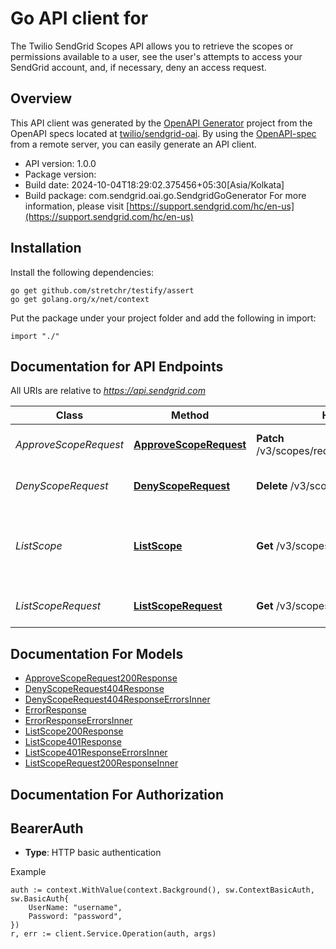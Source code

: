 # Go API client for 

The Twilio SendGrid Scopes API allows you to retrieve the scopes or permissions available to a user, see the user's attempts to access your SendGrid account, and, if necessary, deny an access request.

## Overview
This API client was generated by the [OpenAPI Generator](https://openapi-generator.tech) project from the OpenAPI specs located at [twilio/sendgrid-oai](https://github.com/twilio/sendgrid-oai/tree/main/spec).  By using the [OpenAPI-spec](https://www.openapis.org/) from a remote server, you can easily generate an API client.

- API version: 1.0.0
- Package version: 
- Build date: 2024-10-04T18:29:02.375456+05:30[Asia/Kolkata]
- Build package: com.sendgrid.oai.go.SendgridGoGenerator
For more information, please visit [https://support.sendgrid.com/hc/en-us](https://support.sendgrid.com/hc/en-us)

## Installation

Install the following dependencies:

```shell
go get github.com/stretchr/testify/assert
go get golang.org/x/net/context
```

Put the package under your project folder and add the following in import:

```golang
import "./"
```

## Documentation for API Endpoints

All URIs are relative to *https://api.sendgrid.com*

Class | Method | HTTP request | Description
------------ | ------------- | ------------- | -------------
*ApproveScopeRequest* | [**ApproveScopeRequest**](docs/ApproveScopeRequest.md#approvescoperequest) | **Patch** /v3/scopes/requests/{RequestId}/approve | Approve access request
*DenyScopeRequest* | [**DenyScopeRequest**](docs/DenyScopeRequest.md#denyscoperequest) | **Delete** /v3/scopes/requests/{RequestId} | Deny access request
*ListScope* | [**ListScope**](docs/ListScope.md#listscope) | **Get** /v3/scopes | Retrieve a list of scopes for which this user has access.
*ListScopeRequest* | [**ListScopeRequest**](docs/ListScopeRequest.md#listscoperequest) | **Get** /v3/scopes/requests | Retrieve access requests


## Documentation For Models

 - [ApproveScopeRequest200Response](ApproveScopeRequest200Response.md)
 - [DenyScopeRequest404Response](DenyScopeRequest404Response.md)
 - [DenyScopeRequest404ResponseErrorsInner](DenyScopeRequest404ResponseErrorsInner.md)
 - [ErrorResponse](ErrorResponse.md)
 - [ErrorResponseErrorsInner](ErrorResponseErrorsInner.md)
 - [ListScope200Response](ListScope200Response.md)
 - [ListScope401Response](ListScope401Response.md)
 - [ListScope401ResponseErrorsInner](ListScope401ResponseErrorsInner.md)
 - [ListScopeRequest200ResponseInner](ListScopeRequest200ResponseInner.md)


## Documentation For Authorization



## BearerAuth

- **Type**: HTTP basic authentication

Example

```golang
auth := context.WithValue(context.Background(), sw.ContextBasicAuth, sw.BasicAuth{
    UserName: "username",
    Password: "password",
})
r, err := client.Service.Operation(auth, args)
```

